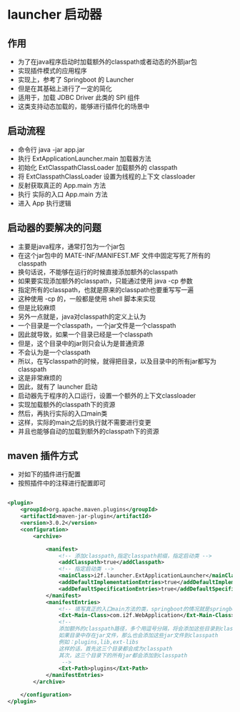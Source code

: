 # launcher 启动器

## 作用

- 为了在java程序启动时加载额外的classpath或者动态的外部jar包
- 实现插件模式的应用程序
- 实现上，参考了 Springboot 的 Launcher
- 但是在其基础上进行了一定的简化
- 适用于，加载 JDBC Driver 此类的 SPI 组件
- 这类支持动态加载的，能够进行插件化的场景中

## 启动流程

- 命令行 java -jar app.jar
- 执行 ExtApplicationLauncher.main 加载器方法
- 初始化 ExtClasspathClassLoader 加载额外的 classpath
- 将 ExtClasspathClassLoader 设置为线程的上下文 classloader
- 反射获取真正的 App.main 方法
- 执行 实际的入口 App.main 方法
- 进入 App 执行逻辑

## 启动器的要解决的问题

- 主要是java程序，通常打包为一个jar包
- 在这个jar包中的 MATE-INF/MANIFEST.MF 文件中固定写死了所有的classpath
- 换句话说，不能够在运行的时候直接添加额外的classpath
- 如果要实现添加额外的classpath，只能通过使用 java -cp 参数
- 指定所有的classpath，也就是原来的classpath也要重写写一遍
- 这种使用 -cp 的，一般都是使用 shell 脚本来实现
- 但是比较麻烦
- 另外一点就是，java对classpath的定义上认为
- 一个目录是一个classpath，一个jar文件是一个classpath
- 因此就导致，如果一个目录已经是一个classpath
- 但是，这个目录中的jar则只会认为是普通资源
- 不会认为是一个classpath
- 所以，在写classpath的时候，就得把目录，以及目录中的所有jar都写为classpath
- 这是非常麻烦的
- 因此，就有了 launcher 启动
- 启动器先于程序的入口运行，设置一个额外的上下文classloader
- 实现加载额外的classpath下的资源
- 然后，再执行实际的入口main类
- 这样，实际的main之后的执行就不需要进行变更
- 并且也能够自动的加载到额外的classpath下的资源

## maven 插件方式

- 对如下的插件进行配置
- 按照插件中的注释进行配置即可

```xml

<plugin>
    <groupId>org.apache.maven.plugins</groupId>
    <artifactId>maven-jar-plugin</artifactId>
    <version>3.0.2</version>
    <configuration>
        <archive>

            <manifest>
                <!-- 添加classpath,指定classpath前缀，指定启动类 -->
                <addClasspath>true</addClasspath>
                <!-- 指定启动类 -->
                <mainClass>i2f.launcher.ExtApplicationLauncher</mainClass>
                <addDefaultImplementationEntries>true</addDefaultImplementationEntries>
                <addDefaultSpecificationEntries>true</addDefaultSpecificationEntries>
            </manifest>
            <manifestEntries>
                <!-- 填写真正的入口main方法的类，springboot的情况就是springboot的入口类 -->
                <Ext-Main-Class>com.i2f.WebApplication</Ext-Main-Class>
                <!-- 
                添加额外的classpath路径，多个用逗号分隔，将会添加这些目录到classpath
                如果目录中存在jar文件，那么也会添加这些jar文件到classpath
                例如：plugins,lib,ext-libs
                这样的话，首先这三个目录都会成为classpath
                其次，这三个目录下的所有jar都会添加到classpath
                 -->
                <Ext-Path>plugins</Ext-Path>
            </manifestEntries>
        </archive>

    </configuration>
</plugin>
```
